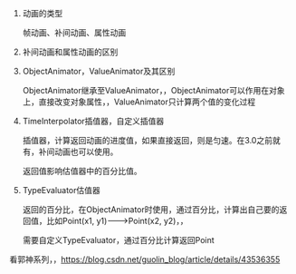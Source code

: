 1. 动画的类型

   帧动画、补间动画、属性动画

2. 补间动画和属性动画的区别

3. ObjectAnimator，ValueAnimator及其区别

   ObjectAnimator继承至ValueAnimator，，ObjectAnimator可以作用在对象上，直接改变对象属性，，ValueAnimator只计算两个值的变化过程

4. TimeInterpolator插值器，自定义插值器

   插值器，计算返回动画的进度值，如果直接返回，则是匀速。在3.0之前就有，补间动画也可以使用。

   返回值影响估值器中的百分比值。

5. TypeEvaluator估值器

   返回的百分比，在ObjectAnimator时使用，通过百分比，计算出自己要的返回值，比如Point(x1, y1)--->Point(x2, y2)，，

   需要自定义TypeEvaluator，通过百分比计算返回Point





看郭神系列，，https://blog.csdn.net/guolin_blog/article/details/43536355
